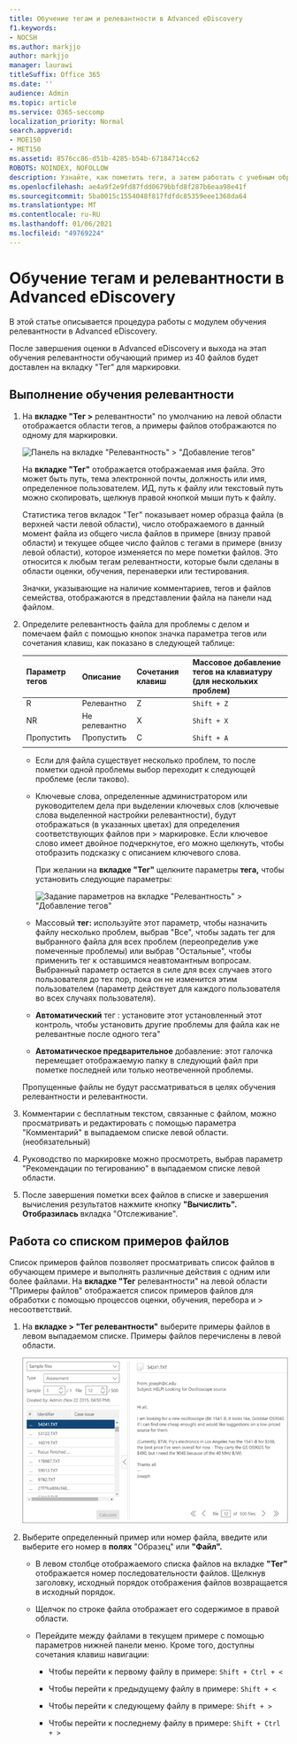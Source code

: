 ```yaml
---
title: Обучение тегам и релевантности в Advanced eDiscovery
f1.keywords:
- NOCSH
ms.author: markjjo
author: markjjo
manager: laurawi
titleSuffix: Office 365
ms.date: ''
audience: Admin
ms.topic: article
ms.service: O365-seccomp
localization_priority: Normal
search.appverid:
- MOE150
- MET150
ms.assetid: 8576cc86-d51b-4285-b54b-67184714cc62
ROBOTS: NOINDEX, NOFOLLOW
description: Узнайте, как пометить теги, а затем работать с учебным образцом из 40 файлов на этапе обучения релевантности Advanced eDiscovery.
ms.openlocfilehash: ae4a9f2e9fd87fdd0679bbfd8f287b6eaa98e41f
ms.sourcegitcommit: 5ba0015c1554048f817fdfdc85359eee1368da64
ms.translationtype: MT
ms.contentlocale: ru-RU
ms.lasthandoff: 01/06/2021
ms.locfileid: "49769224"
---
```

# <a name="tagging-and-relevance-training-in-advanced-ediscovery"></a>Обучение тегам и релевантности в Advanced eDiscovery
  
В этой статье описывается процедура работы с модулем обучения релевантности в Advanced eDiscovery.
  
После завершения оценки в Advanced eDiscovery и выхода на этап обучения релевантности обучающий пример из 40 файлов будет доставлен на вкладку "Тег" для маркировки.
  
## <a name="performing-relevance-training"></a>Выполнение обучения релевантности

1. На **вкладке "Тег \>** релевантности" по умолчанию на левой области отображается области тегов, а примеры файлов отображаются по одному для маркировки.

    ![Панель на вкладке "Релевантность" > "Добавление тегов"](../media/0cf19ab4-b427-4a7f-8749-0f4ed9afaf58.png)
  
    На **вкладке "Тег"** отображается отображаемая имя файла. Это может быть путь, тема электронной почты, должность или имя, определенное пользователем. ИД, путь к файлу или текстовый путь можно скопировать, щелкнув правой кнопкой мыши путь к файлу.

    Статистика  тегов вкладок "Тег" показывает номер образца файла (в верхней части левой области), число отображаемого в данный момент файла из общего числа файлов в примере (внизу правой области) и текущее общее число файлов с тегами в примере (внизу левой области), которое изменяется по мере пометки файлов. Это относится к любым тегам релевантности, которые были сделаны в области оценки, обучения, перенаверки или тестирования.

    Значки, указывающие на наличие комментариев, тегов и файлов семейства, отображаются в представлении файла на панели над файлом.

2. Определите релевантность файла для проблемы с делом и помечаем файл с помощью кнопок значка параметра тегов или сочетания клавиш, как показано в следующей таблице:

   |**Параметр тегов**|**Описание**|**Сочетания клавиш**|**Массовое добавление тегов на клавиатуру (для нескольких проблем)**|
   |-----|-----|-----|-----|
   |R  <br/> |Релевантно  <br/> |Z  <br/> |`Shift + Z`  <br/> |
   |NR  <br/> |Не релевантно  <br/> |X  <br/> |`Shift + X`  <br/> |
   |Пропустить  <br/> |Пропустить  <br/> |C  <br/> |`Shift + A`  <br/> |
   |||||

   - Если для файла существует несколько проблем, то после пометки одной проблемы выбор переходит к следующей проблеме (если таково).  

   - Ключевые слова, определенные администратором или руководителем дела при выделении ключевых слов (ключевые слова выделенной настройки релевантности), будут отображаться (в указанных цветах) для определения соответствующих файлов при \> маркировке. Если ключевое слово имеет двойное подчеркнутое, его можно щелкнуть, чтобы отобразить подсказку с описанием ключевого слова.

     При желании на **вкладке "Тег"** щелкните параметры **тега,** чтобы установить следующие параметры:

      ![Задание параметров на вкладке "Релевантность" > "Добавление тегов"](../media/533e89fa-7eb4-409e-ab07-f5aab9296dd8.png)
  
   - Массовый **тег:** используйте этот параметр, чтобы назначить  файлу несколько проблем, выбрав "Все", чтобы задать тег для выбранного файла  для всех проблем (переопределив уже помеченные проблемы) или выбрав "Остальные", чтобы применить тег к оставшимся неавтомантным вопросам. Выбранный параметр остается в силе для всех случаев этого пользователя до тех пор, пока он не изменится этим пользователем (параметр действует для каждого пользователя во всех случаях пользователя).

   - **Автоматический** тег : установите этот установленный этот контроль, чтобы установить другие проблемы для файла как не релевантные после одного тега"

   - **Автоматическое предварительное** добавление: этот галочка перемещает отображаемую папку в следующий файл при пометке последней или только неотвеченной проблемы.

    Пропущенные файлы не будут рассматриваться в целях обучения релевантности и релевантности.

3. Комментарии с бесплатным текстом, связанные с файлом,  можно просматривать и редактировать с помощью параметра "Комментарий" в выпадаемом списке левой области. (необязательный)

4. Руководство по маркировке можно просмотреть,  выбрав параметр "Рекомендации по тегированию" в выпадаемом списке левой области.

5. После завершения пометки всех файлов в списке и завершения вычисления результатов нажмите кнопку **"Вычислить".** **Отобразилась** вкладка "Отслеживание".  

## <a name="working-with-the-sample-files-list"></a>Работа со списком примеров файлов

Список примеров файлов позволяет просматривать список файлов в обучающем примере и выполнять различные действия с одним или более файлами. На **вкладке "Тег** релевантности" на левой области "Примеры файлов" отображается список примеров файлов для обработки с помощью процессов оценки, обучения, перебора и \>  несоответствий. 
  
1. На **вкладке \> "Тег релевантности"** выберите примеры файлов в левом выпадаемом списке. Примеры файлов перечислены в левой области.

    ![Список примеров файлов на вкладке "Релевантность" > "Добавление тегов"](../media/fd058bdd-645a-4af1-a1eb-bff08581cb18.png)
  
2. Выберите определенный пример или номер файла, введите или выберите его номер в **полях** "Образец" или **"Файл".**

   - В левом столбце отображаемого списка файлов на вкладке **"Тег"** отображается номер последовательности файлов. Щелкнув заголовку, исходный порядок отображения файлов возвращается в исходный порядок.

   - Щелчок по строке файла отображает его содержимое в правой области.

   - Перейдите между файлами в текущем примере с помощью параметров нижней панели меню. Кроме того, доступны сочетания клавиш навигации:
  
     - Чтобы перейти к первому файлу в примере: `Shift + Ctrl + <`

     - Чтобы перейти к предыдущему файлу в примере: `Shift + <`

     - Чтобы перейти к следующему файлу в примере: `Shift + >`

     - Чтобы перейти к последнему файлу в примере: `Shift + Ctrl + >`

